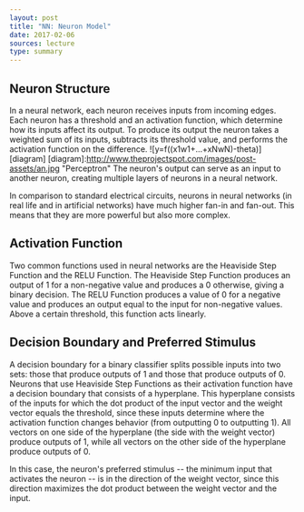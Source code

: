 ```yaml
---
layout: post
title: "NN: Neuron Model"
date: 2017-02-06
sources: lecture
type: summary
---
```


## Neuron Structure

In a neural network, each neuron receives inputs from incoming edges. Each neuron has a threshold and an activation function, which determine how its inputs affect its output. To produce its output the neuron takes a weighted sum of its inputs, subtracts its threshold value, and performs the activation function on the difference. ![y=f((x1w1+...+xNwN)-theta)][diagram]
[diagram]:http://www.theprojectspot.com/images/post-assets/an.jpg "Perceptron"
 The neuron's output can serve as an input to another neuron, creating multiple layers of neurons in a neural network.

In comparison to standard electrical circuits, neurons in neural networks (in real life and in artificial networks) have much higher fan-in and fan-out. This means that they are more powerful but also more complex.

## Activation Function

Two common functions used in neural networks are the Heaviside Step Function and the RELU Function. The Heaviside Step Function produces an output of 1 for a non-negative value and produces a 0 otherwise, giving a binary decision. The RELU Function produces a value of 0 for a negative value and produces an output equal to the input for non-negative values. Above a certain threshold, this function acts linearly.

## Decision Boundary and Preferred Stimulus

A decision boundary for a binary classifier splits possible inputs into two sets: those that produce outputs of 1 and those that produce outputs of 0. Neurons that use Heaviside Step Functions as their activation function have a decision boundary that consists of a hyperplane. This hyperplane consists of the inputs for which the dot product of the input vector and the weight vector equals the threshold, since these inputs determine where the activation function changes behavior (from outputting 0 to outputting 1). All vectors on one side of the hyperplane (the side with the weight vector) produce outputs of 1, while all vectors on the other side of the hyperplane produce outputs of 0.

In this case, the neuron's preferred stimulus -- the minimum input that activates the neuron -- is in the direction of the weight vector, since this direction maximizes the dot product between the weight vector and the input.
